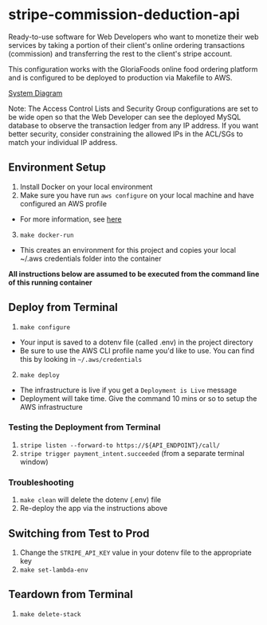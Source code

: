 # stripe-commission-deduction-api
Ready-to-use software for Web Developers who want to monetize their web services by taking a portion of their client's online ordering transactions (commission) and transferring the rest to the client's stripe account.

This configuration works with the GloriaFoods online food ordering platform and is configured to be deployed to production via Makefile to AWS.

[System Diagram](system-diagram.md)

Note: The Access Control Lists and Security Group configurations are set to be wide open so that the Web Developer can see the deployed MySQL database to observe the transaction ledger from any IP address. If you want better security, consider constraining the allowed IPs in the ACL/SGs to match your individual IP address.

## Environment Setup
1. Install Docker on your local environment
2. Make sure you have run ```aws configure``` on your local machine and have configured an AWS profile
* For more information, see [here](https://docs.aws.amazon.com/cli/latest/userguide/cli-configure-profiles.html) 
3. ```make docker-run```
* This creates an environment for this project and copies your local ~/.aws credentials folder into the container

**All instructions below are assumed to be executed from the command line of this running container**

## Deploy from Terminal
1. ```make configure```
* Your input is saved to a dotenv file (called .env) in the project directory
* Be sure to use the AWS CLI profile name you'd like to use. You can find this by looking in ```~/.aws/credentials```
2. ```make deploy```
* The infrastructure is live if you get a ```Deployment is Live``` message
* Deployment will take time. Give the command 10 mins or so to setup the AWS infrastructure

### Testing the Deployment from Terminal
1. ```stripe listen --forward-to https://${API_ENDPOINT}/call/```
2. ```stripe trigger payment_intent.succeeded``` (from a separate terminal window)

### Troubleshooting
1. ```make clean``` will delete the dotenv (.env) file
2. Re-deploy the app via the instructions above

## Switching from Test to Prod
1. Change the ```STRIPE_API_KEY``` value in your dotenv file to the appropriate key
2. ```make set-lambda-env```

## Teardown from Terminal
1. ```make delete-stack```
